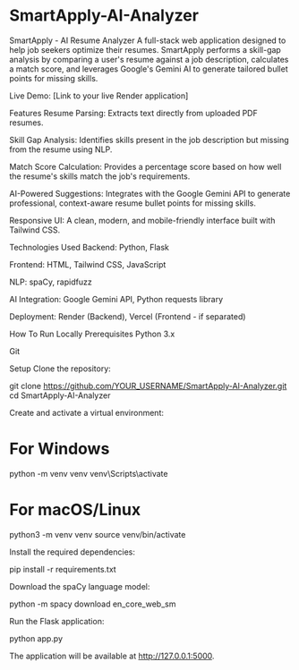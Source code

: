 # SmartApply-AI-Analyzer

SmartApply - AI Resume Analyzer
A full-stack web application designed to help job seekers optimize their resumes. SmartApply performs a skill-gap analysis by comparing a user's resume against a job description, calculates a match score, and leverages Google's Gemini AI to generate tailored bullet points for missing skills.

Live Demo: [Link to your live Render application]

Features
Resume Parsing: Extracts text directly from uploaded PDF resumes.

Skill Gap Analysis: Identifies skills present in the job description but missing from the resume using NLP.

Match Score Calculation: Provides a percentage score based on how well the resume's skills match the job's requirements.

AI-Powered Suggestions: Integrates with the Google Gemini API to generate professional, context-aware resume bullet points for missing skills.

Responsive UI: A clean, modern, and mobile-friendly interface built with Tailwind CSS.

Technologies Used
Backend: Python, Flask

Frontend: HTML, Tailwind CSS, JavaScript

NLP: spaCy, rapidfuzz

AI Integration: Google Gemini API, Python requests library

Deployment: Render (Backend), Vercel (Frontend - if separated)

How To Run Locally
Prerequisites
Python 3.x

Git

Setup
Clone the repository:

git clone https://github.com/YOUR_USERNAME/SmartApply-AI-Analyzer.git
cd SmartApply-AI-Analyzer

Create and activate a virtual environment:

# For Windows
python -m venv venv
venv\Scripts\activate

# For macOS/Linux
python3 -m venv venv
source venv/bin/activate

Install the required dependencies:

pip install -r requirements.txt

Download the spaCy language model:

python -m spacy download en_core_web_sm

Run the Flask application:

python app.py

The application will be available at http://127.0.0.1:5000.
